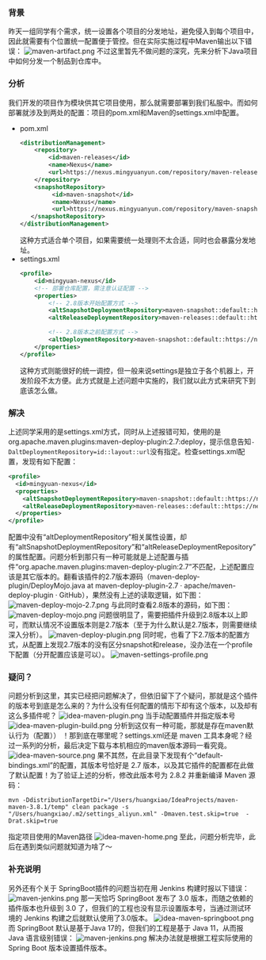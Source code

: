 ### 背景
昨天一组同学有个需求，统一设置各个项目的分发地址，避免侵入到每个项目中，因此就需要有个位置统一配置便于管控。但在实际实施过程中Maven输出以下错误：
![maven-artifact.png](assets/maven-artifact.png)
不过这里暂先不做问题的深究，先来分析下Java项目中如何分发一个制品到仓库中。

### 分析
我们开发的项目作为模块供其它项目使用，那么就需要部署到我们私服中。而如何部署就涉及到两处的配置：项目的pom.xml和Maven的settings.xml中配置。
- pom.xml
  ```xml
  <distributionManagement>
      <repository>
          <id>maven-releases</id>
          <name>Nexus</name>
          <url>https://nexus.mingyuanyun.com/repository/maven-releases/</url>
      </repository>
      <snapshotRepository>
           <id>maven-snapshot</id>
           <name>Nexus</name>
           <url>https://nexus.mingyuanyun.com/repository/maven-snapshots/</url>
     </snapshotRepository>
  </distributionManagement>
  ```
  这种方式适合单个项目，如果需要统一处理则不太合适，同时也会暴露分发地址。
- settings.xml
  ```xml
  <profile>
      <id>mingyuan-nexus</id>
      <!-- 部署仓库配置，需注意认证配置 -->
      <properties>
          <!-- 2.8版本开始配置方式 -->
          <altSnapshotDeploymentRepository>maven-snapshot::default::https://nexus.mingyuanyun.com/repository/maven-snapshots</altSnapshotDeploymentRepository>
          <altReleaseDeploymentRepository>maven-releases::default::https://nexus.mingyuanyun.com/repository/maven-releases</altReleaseDeploymentRepository>
  
          <!-- 2.8版本之前配置方式 -->
          <altDeploymentRepository>maven-snapshot::default::https://nexus.mingyuanyun.com/repository/maven-snapshots</altDeploymentRepository>
      </properties>
  </profile>
  ```
  这种方式则能很好的统一调控，但一般来说settings是独立于各个机器上，开发阶段不太方便。此方式就是上述问题中实施的，我们就以此方式来研究下到底该怎么做。

### 解决
上述同学采用的是settings.xml方式，同时从上述报错可知，使用的是org.apache.maven.plugins:maven-deploy-plugin:2.7:deploy，提示信息告知`-DaltDeploymentRepository=id::layout::url`没有指定。检查settings.xml配置，发现有如下配置：
```xml
<profile>
  <id>mingyuan-nexus</id>
  <properties>
    <altSnapshotDeploymentRepository>maven-snapshot::default::https://nexus.mingyuanyun.com/repository/maven-snapshots</altSnapshotDeploymentRepository>
    <altReleaseDeploymentRepository>maven-releases::default::https://nexus.mingyuanyun.com/repository/maven-releases</altReleaseDeploymentRepository>
  </properties>
</profile>
```
配置中没有“altDeploymentRepository”相关属性设置，却有“altSnapshotDeploymentRepository”和“altReleaseDeploymentRepository”的属性配置。问题分析到那只有一种可能就是上述配置与插件“org.apache.maven.plugins:maven-deploy-plugin:2.7”不匹配，上述配置应该是其它版本的。翻看该插件的2.7版本源码（maven-deploy-plugin/DeployMojo.java at maven-deploy-plugin-2.7 · apache/maven-deploy-plugin · GitHub），果然没有上述的读取逻辑，如下图：
![maven-deploy-mojo-2.7.png](assets/maven-deploy-mojo-2.7.png)
与此同时查看2.8版本的源码，如下图：
![maven-deploy-mojo.png](assets/maven-deploy-mojo.png)
问题很明显了，需要把插件升级到2.8版本以上即可，而默认情况不设置版本则是2.7版本（至于为什么默认是2.7版本，则需要继续深入分析）。
![maven-deploy-plugin.png](assets/maven-deploy-plugin.png)
同时呢，也看了下2.7版本的配置方式，从配置上发现2.7版本的没有区分snapshot和release，没办法在一个profile下配置（分开配置应该是可以）。
![maven-settings-profile.png](assets/maven-settings-profile.png)

### 疑问？
问题分析到这里，其实已经把问题解决了，但依旧留下了个疑问，那就是这个插件的版本号到底是怎么来的？为什么没有任何配置的情形下却有这个版本，以及却有这么多插件呢？
![idea-maven-plugin.png](assets/idea-maven-plugin.png)
当手动配置插件并指定版本号
![idea-maven-plugin-build.png](assets/idea-maven-plugin-build.png)
分析到这仅有一种可能，那就是存在maven默认行为（配置）） ！那到底在哪里呢？settings.xml还是 maven 工具本身呢？经过一系列的分析，最后决定下载与本机相应的maven版本源码一看究竟。
![idea-maven-source.png](assets/idea-maven-source.png)
果不其然，在此目录下发现有个“default-bindings.xml”的配置，其版本号恰好是 2.7 版本，以及其它插件的配置都在此做了默认配置！为了验证上述的分析，修改此版本号为 2.8.2 并重新编译 Maven 源码：
```shell
mvn -DdistributionTargetDir="/Users/huangxiao/IdeaProjects/maven-maven-3.8.1/temp" clean package -s "/Users/huangxiao/.m2/settings_aliyun.xml" -Dmaven.test.skip=true  -Drat.skip=true
```
指定项目使用的Maven路径
![idea-maven-home.png](assets/idea-maven-home.png)
至此，问题分析完毕，此后在遇到类似问题就知道为啥了～

### 补充说明
另外还有个关于 SpringBoot插件的问题当初在用 Jenkins 构建时报以下错误：
![maven-jenkins.png](assets/maven-jenkins.png)
那一天恰巧 SpringBoot 发布了 3.0 版本，而随之依赖的插件版本也升级到 3.0 了，但我们的工程也没有显示设置版本号，当通过测试环境的 Jenkins 构建之后就默认使用了3.0版本。
![idea-maven-springboot.png](assets/idea-maven-springboot.png)
而 SpringBoot 默认是基于Java 17的，但我们的工程是基于 Java 11，从而报Java 语言级别错误：
![maven-jenkins.png](assets/maven-jenkins.png)
解决办法就是根据工程实际使用的Spring Boot 版本设置插件版本。
